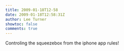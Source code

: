 ```yaml
---
title: 2009-01-18T12-58
date: 2009-01-18T12:58:31Z
author: Lee Turner
showtoc: false
comments: true
---
```


Controling the squeezebox from the iphone app rules!

